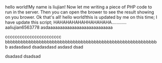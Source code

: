 hello world!My name is liujian!
Now let me writing a piece of PHP code to run in the server.
Then you can open the brower to see the result showing on you brower.
Ok that's all!
hello world!this is updated by me on this time;
I have update this script;
HAHAHAHAHAHHAHAHAHA............
aaliujian6563778
asdaaaaaaaaaaaaaaaaaaaaaaaaaaa

ccccccccccccccccccccccc
bbbbbbbbbbbbbbbbbbbbbbbbbbbbbbbbbbbbbbbbbbbbbbbbbbbbbbbbbbb
asdasdasd
dsadasdasd
asdasd
dsad

dsadasd
dsadsad